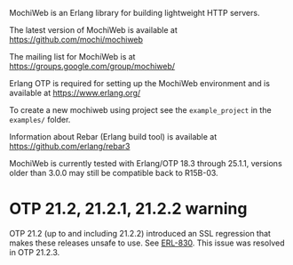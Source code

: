 MochiWeb is an Erlang library for building lightweight HTTP servers.

The latest version of MochiWeb is available at https://github.com/mochi/mochiweb

The mailing list for MochiWeb is at https://groups.google.com/group/mochiweb/

Erlang OTP is required for setting up the MochiWeb environment and is available at https://www.erlang.org/

To create a new mochiweb using project see the `example_project` in the `examples/` folder.

Information about Rebar (Erlang build tool) is available at https://github.com/erlang/rebar3

MochiWeb is currently tested with Erlang/OTP 18.3 through 25.1.1,
versions older than 3.0.0 may still be compatible back to R15B-03.

# OTP 21.2, 21.2.1, 21.2.2 warning

OTP 21.2 (up to and including 21.2.2) introduced an SSL regression that
makes these releases unsafe to use. See [ERL-830](https://bugs.erlang.org/browse/ERL-830).
This issue was resolved in OTP 21.2.3.
